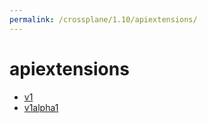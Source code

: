 ```yaml
---
permalink: /crossplane/1.10/apiextensions/
---
```


# apiextensions



* [v1](v1/index.md)
* [v1alpha1](v1alpha1/index.md)